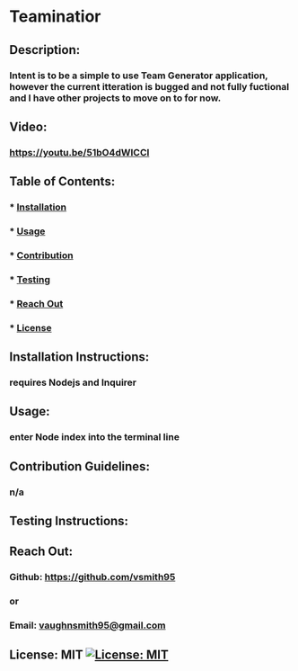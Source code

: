 
  # Teaminatior

  ## Description:

  ### Intent is to be a simple to use Team Generator application, however the current itteration is bugged and not fully fuctional and I have other projects to move on to for now.
  
  ## Video:
  ### https://youtu.be/51bO4dWICCI

  ## Table of Contents:
  ###  * [Installation](#installation)
  ###  * [Usage](#usage)
  ###  * [Contribution](#contribution)
  ###  * [Testing](#instructions)
  ###  * [Reach Out](#reach)
  ###  * [License](#license)
  ## Installation Instructions:
  ### requires Nodejs and Inquirer
  ## Usage:
  ### enter Node index into the terminal line
  ## Contribution Guidelines:
  ### n/a
  ## Testing Instructions:
  ###  
  ## Reach Out:
  ### Github: https://github.com/vsmith95
  ### or
  ### Email: vaughnsmith95@gmail.com

  ## License: MIT  [![License: MIT](https://img.shields.io/badge/License-MIT-yellow.svg)](https://opensource.org/licenses/MIT)
